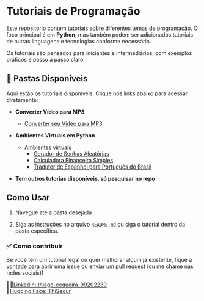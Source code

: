 # Tutoriais de Programação

Este repositório contém tutoriais sobre diferentes temas de programação. O foco principal é em **Python**, mas também podem ser adicionados tutoriais de outras linguagens e tecnologias conforme necessário.

Os tutoriais são pensados para iniciantes e intermediários, com exemplos práticos e passo a passo claro.

## 📁 Pastas Disponíveis

Aqui estão os tutoriais disponíveis. Clique nos links abaixo para acessar diretamente:

- **Converter Vídeo para MP3**
   - [Converter seu Vídeo para MP3](https://github.com/ThiagoMaria-SecurityIT/Tutoriais/tree/main/Python/convert-video-to-mp3 ) 
 
- **Ambientes Virtuais em Python**
   - [Ambientes virtuais](https://github.com/ThiagoMaria-SecurityIT/Tutoriais/tree/main/Ambientes%20virtuais)
      - [Gerador de Senhas Aleatórias](./Ambientes%20virtuais/gerador_senhas.md)
      - [Calculadora Financeira Simples](./Ambientes%20virtuais/calculadora_financeira.md)
      - [Tradutor de Espanhol para Português do Brasil](./Ambientes%20virtuais/tradutor_es_br.md)

- **Tem outros tutorias disponíveis, só pesquisar no repo**

## Como Usar

1. Navegue até a pasta desejada
   
2. Siga as instruções no arquivo `README.md` ou siga o tutorial dentro da pasta específica.

### ✅ Como contribuir

Se você tem um tutorial legal ou quer melhorar algum já existente, fique à vontade para abrir uma issue ou enviar um pull request (ou me chame nas redes sociais)!

🤵🏽[LinkedIn: thiago-cequeira-99202239](https://www.linkedin.com/in/thiago-cequeira-99202239/) \
🤗[Hugging Face: ThiSecur](https://huggingface.co/ThiSecur)

